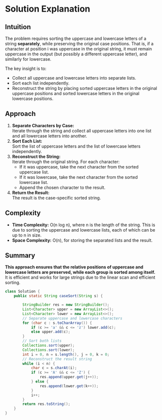 # Solution Explanation

## Intuition
The problem requires sorting the uppercase and lowercase letters of a string **separately**, while preserving the original case positions. That is, if a character at position i was uppercase in the original string, it must remain uppercase in the output (but possibly a different uppercase letter), and similarly for lowercase.

The key insight is to:
- Collect all uppercase and lowercase letters into separate lists.
- Sort each list independently.
- Reconstruct the string by placing sorted uppercase letters in the original uppercase positions and sorted lowercase letters in the original lowercase positions.

## Approach
1. **Separate Characters by Case:**  
   Iterate through the string and collect all uppercase letters into one list and all lowercase letters into another.
2. **Sort Each List:**  
   Sort the list of uppercase letters and the list of lowercase letters independently.
3. **Reconstruct the String:**  
   Iterate through the original string. For each character:
   - If it was uppercase, take the next character from the sorted uppercase list.
   - If it was lowercase, take the next character from the sorted lowercase list.
   - Append the chosen character to the result.
4. **Return the Result:**  
   The result is the case-specific sorted string.

## Complexity
- **Time Complexity:** O(n log n), where n is the length of the string. This is due to sorting the uppercase and lowercase lists, each of which can be up to n in size.
- **Space Complexity:** O(n), for storing the separated lists and the result.

## Summary
**This approach ensures that the relative positions of uppercase and lowercase letters are preserved, while each group is sorted among itself.**  
It is efficient and works for large strings due to the linear scan and efficient sorting.

```java
class Solution {
    public static String caseSort(String s) {

        StringBuilder res = new StringBuilder();
        List<Character> upper = new ArrayList<>();
        List<Character> lower = new ArrayList<>();
        // Separate uppercase and lowercase characters
        for (char c : s.toCharArray()) {
            if (c >= 'a' && c <= 'z') lower.add(c);
            else upper.add(c);
        }
        // Sort both lists
        Collections.sort(upper);
        Collections.sort(lower);
        int i = 0, n = s.length(), j = 0, k = 0;
        // Reconstruct the result string
        while (i < n) {
            char c = s.charAt(i);
            if (c >= 'A' && c <= 'Z') {
                res.append(upper.get(j++));
            } else {
                res.append(lower.get(k++));
            }
            i++;
        }
        return res.toString();
    }
}
